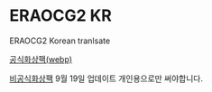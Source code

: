 # ERAOCG2 KR

ERAOCG2 Korean tranlsate

[공식화상팩(webp)](https://mega.nz/folder/SgBgjQbK#C1nQK6fqHIGdd5l9BxIXng)


[비공식화상팩](https://drive.google.com/file/d/1HP3Eu3nG5f40AcHiJVQZK6DCXv5sgKHe/view?usp=drive_link)
9월 19일 업데이트
개인용으로만 써야합니다.
